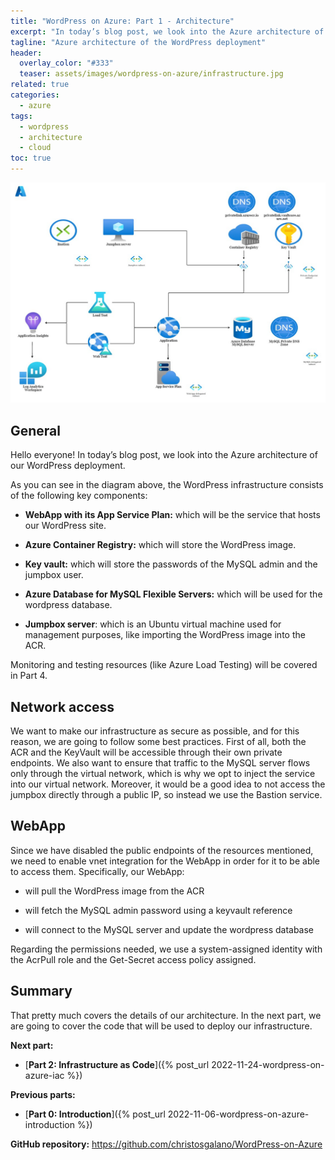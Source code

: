 ```yaml
---
title: "WordPress on Azure: Part 1 - Architecture"
excerpt: "In today’s blog post, we look into the Azure architecture of our WordPress deployment."
tagline: "Azure architecture of the WordPress deployment"
header:
  overlay_color: "#333"
  teaser: assets/images/wordpress-on-azure/infrastructure.jpg
related: true
categories:
  - azure
tags:
  - wordpress
  - architecture
  - cloud
toc: true
---
```


![infrastructure](/assets/images/wordpress-on-azure/infrastructure.jpg)

## General

Hello everyone! In today’s blog post, we look into the Azure architecture of our WordPress deployment.

As you can see in the diagram above, the WordPress infrastructure consists of the following key components:

* **WebApp with its App Service Plan:** which will be the service that hosts our WordPress site.

* **Azure Container Registry:** which will store the WordPress image.

* **Key vault:** which will store the passwords of the MySQL admin and the jumpbox user.

* **Azure Database for MySQL Flexible Servers:** which will be used for the wordpress database.

* **Jumpbox server**: which is an Ubuntu virtual machine used for management purposes, like importing the WordPress image into the ACR.
  
Monitoring and testing resources (like Azure Load Testing) will be covered in Part 4.

## Network access

We want to make our infrastructure as secure as possible, and for this reason, we are going to follow some best practices. First of all, both the ACR and the KeyVault will be accessible through their own private endpoints. We also want to ensure that traffic to the MySQL server flows only through the virtual network, which is why we opt to inject the service into our virtual network. Moreover, it would be a good idea to not access the jumpbox directly through a public IP, so instead we use the Bastion service.

## WebApp

Since we have disabled the public endpoints of the resources mentioned, we need to enable vnet integration for the WebApp in order for it to be able to access them. Specifically, our WebApp:

* will pull the WordPress image from the ACR

* will fetch the MySQL admin password using a keyvault reference

* will connect to the MySQL server and update the wordpress database

Regarding the permissions needed, we use a system-assigned identity with the AcrPull role and the Get-Secret access policy assigned.

## Summary

That pretty much covers the details of our architecture. In the next part, we are going to cover the code that will be used to deploy our infrastructure.

**Next part:**

* [**Part 2: Infrastructure as Code**]({% post_url 2022-11-24-wordpress-on-azure-iac %})

**Previous parts:**

* [**Part 0: Introduction**]({% post_url 2022-11-06-wordpress-on-azure-introduction %})

**GitHub repository:** <https://github.com/christosgalano/WordPress-on-Azure>
